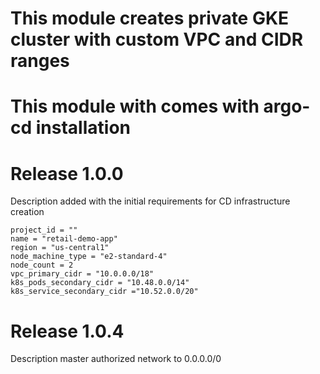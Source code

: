# This module creates private GKE cluster with custom VPC and CIDR ranges
# This module with comes with argo-cd installation

# Release 1.0.0
Description added with the initial requirements for CD infrastructure creation

```
project_id = ""
name = "retail-demo-app"
region = "us-central1"
node_machine_type = "e2-standard-4"
node_count = 2
vpc_primary_cidr = "10.0.0.0/18"
k8s_pods_secondary_cidr = "10.48.0.0/14"
k8s_service_secondary_cidr ="10.52.0.0/20"
```

# Release 1.0.4

Description master authorized network to 0.0.0.0/0